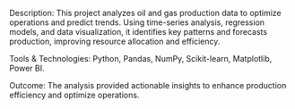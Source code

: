 
Description:
This project analyzes oil and gas production data to optimize operations and predict trends. Using time-series analysis, regression models, and data visualization, it identifies key patterns and forecasts production, improving resource allocation and efficiency.

Tools & Technologies:
Python, Pandas, NumPy, Scikit-learn, Matplotlib, Power BI.

Outcome:
The analysis provided actionable insights to enhance production efficiency and optimize operations.
